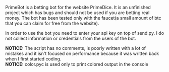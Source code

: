PrimeBot is a betting bot for the website PrimeDice. It is an unfinished project which has bugs and should not be used if you are betting real money. The bot has been tested only with the faucet(a small amount of btc that you can claim for free from the website). 

In order to use the bot you need to enter your api key on top of send.py. I do not collect information or credentials from the users of the bot. 

<strong>NOTICE:</strong> The script has no comments, is poorly written with a lot of mistakes and it isn't focused on performance because it was written back when I first started coding.<br>
<strong>NOTICE:</strong> color.pyc is used only to print colored output in the console 
